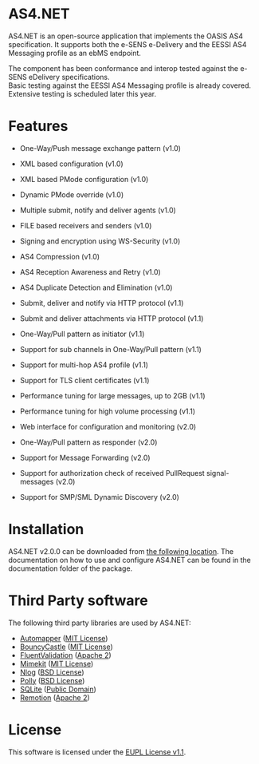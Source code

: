 # AS4.NET
AS4.NET is an open-source application that implements the OASIS AS4 specification. It supports both the e-SENS e-Delivery and the EESSI AS4 Messaging profile as an ebMS endpoint.   
 
The component has been conformance and interop tested against the e-SENS eDelivery specifications.  
Basic testing against the EESSI AS4 Messaging profile is already covered. Extensive testing is scheduled later this year.

# Features
- One-Way/Push message exchange pattern (v1.0)
- XML based configuration (v1.0)
- XML based PMode configuration (v1.0)
- Dynamic PMode override (v1.0)
- Multiple submit, notify and deliver agents (v1.0)
- FILE based receivers and senders (v1.0)
- Signing and encryption using WS-Security (v1.0)
- AS4 Compression (v1.0)
- AS4 Reception Awareness and Retry (v1.0)
- AS4 Duplicate Detection and Elimination (v1.0)

- Submit, deliver and notify via HTTP protocol (v1.1) 
- Submit and deliver attachments via HTTP protocol (v1.1)
- One-Way/Pull pattern as initiator (v1.1)
- Support for sub channels in One-Way/Pull pattern (v1.1)
- Support for multi-hop AS4 profile (v1.1)
- Support for TLS client certificates (v1.1)
- Performance tuning for large messages, up to 2GB (v1.1)
- Performance tuning for high volume processing (v1.1) 

- Web interface for configuration and monitoring (v2.0)
- One-Way/Pull pattern as responder (v2.0)
- Support for Message Forwarding (v2.0)
- Support for authorization check of received PullRequest signal-messages (v2.0)
- Support for SMP/SML Dynamic Discovery (v2.0)
 

# Installation
AS4.NET v2.0.0 can be downloaded from [the following location](https://ec.europa.eu/cefdigital/artifact/content/repositories/eDelivery/eu/eessi/as4/eessi_as4.net/1.1.0/eessi_as4.net-1.1.0.zip). The documentation on how to use and configure AS4.NET can be found in the documentation folder of the package.

# Third Party software
The following third party libraries are used by AS4.NET:
- [Automapper](https://github.com/AutoMapper/AutoMapper) ([MIT License](https://opensource.org/licenses/MIT))
- [BouncyCastle](https://github.com/bcgit/bc-csharp) ([MIT License](https://opensource.org/licenses/MIT))
- [FluentValidation](https://github.com/JeremySkinner/FluentValidation) ([Apache 2](http://www.apache.org/licenses/LICENSE-2.0.html))
- [Mimekit](https://github.com/jstedfast/MimeKit) ([MIT License](https://opensource.org/licenses/MIT))
- [Nlog](https://github.com/NLog/NLog) ([BSD License](https://opensource.org/licenses/BSD-3-Clause))
- [Polly](https://github.com/App-vNext/Polly) ([BSD License](https://opensource.org/licenses/BSD-3-Clause))
- [SQLite](https://sqlite.org/) ([Public Domain](https://sqlite.org/copyright.html))
- [Remotion](https://github.com/re-motion/Relinq) ([Apache 2](http://www.apache.org/licenses/LICENSE-2.0.html))

# License
This software is licensed under the [EUPL License v1.1](https://joinup.ec.europa.eu/community/eupl/og_page/european-union-public-licence-eupl-v11).
